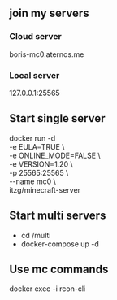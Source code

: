 ## join my servers

### Cloud server
boris-mc0.aternos.me

### Local server
127.0.0.1:25565

## Start single server
docker run -d \
  -e EULA=TRUE \                     
  -e ONLINE_MODE=FALSE \              
  -e VERSION=1.20 \                   
  -p 25565:25565 \                     
  --name mc0 \               
  itzg/minecraft-server               

## Start multi servers
- cd /multi
- docker-compose up -d

## Use mc commands
docker exec -i <ID> rcon-cli
